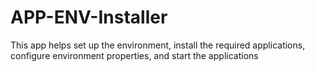 # APP-ENV-Installer
This app helps set up the environment, install the required applications, configure environment properties, and start the applications
